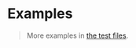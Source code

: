 # Examples

> More examples in [the test files](https://github.com/make-github-pseudonymous-again/js-maximum-matching/tree/main/test/src).
